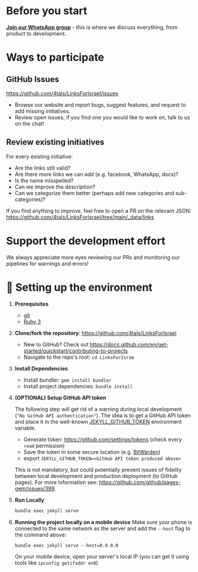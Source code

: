 # Before you start
[**Join our WhatsApp group**](https://chat.whatsapp.com/JjD8eijWfDXD10QbM2VyaX) - this is where we discuss everything, from product to development.

# Ways to participate

## GitHub Issues
https://github.com/4tals/LinksForIsrael/issues
   * Browse our website and report bugs, suggest features, and request to add missing initiatives.
   * Review open issues, if you find one you would like to work on, talk to us on the chat!

## Review existing initiatives
 For every existing initiative:
 * Are the links still valid?
 * Are there more links we can add (e.g. facebook, WhatsApp, docs)?
 * Is the name misspelled?
 * Can we improve the description?
 * Can we categorize them better (perhaps add new categories and sub-categories)?

If you find anything to improve, feel free to open a PR on the relevant JSON: https://github.com/4tals/LinksForIsrael/tree/main/_data/links

# Support the development effort
We always appreciate more eyes reviewing our PRs and monitoring our pipelines for warnings and errors!

# 🚀 Setting up the environment

1. **Prerequisites**
   - [git](https://git-scm.com/book/en/v2/Getting-Started-Installing-Git)
   - [Ruby 3](https://www.ruby-lang.org/en/documentation/installation/)

1. **Clone/fork the repository**: https://github.com/4tals/LinksForIsrael
   * New to GitHub? Check out https://docs.github.com/en/get-started/quickstart/contributing-to-projects
   * Navigate to the repo's root: `cd LinksForIsrae`

1. **Install Dependencies**
   - Install bundler: `gem install bundler`
   - Install project dependencies: `bundle install`

1. **(OPTIONAL) Setup GitHub API token**

   The following step will get rid of a warning during local development (`"No GitHub API authentication"`).
The idea is to get a GitHub API token and place it in the well-known [JEKYLL_GITHUB_TOKEN](https://jekyll.github.io/github-metadata/authentication/#1-jekyll_github_token) environment variable.
   
   - Generate token: https://github.com/settings/tokens (check every `read` permission)
   - Save the token in some secure location (e.g. [BitWarden](https://bitwarden.com/))
   - export `JEKYLL_GITHUB_TOKEN=<GitHub API token produced above>`

   This is not mandatory, but could potentially prevent issues of fidelity between local development and production deployment (to GitHub pages). For more information see: https://github.com/github/pages-gem/issues/399.

1. **Run Locally**

   ```bash 
   bundle exec jekyll serve
   ```

1. **Running the project locally on a mobile device**
   Make sure your phone is connected to the same network as the server and add the `--host` flag to the command above:
   ```
   bundle exec jekyll serve --host=0.0.0.0
   ```
   On your mobile device, open your server's local IP (you can get it using tools like `ipconfig getifaddr en0`)